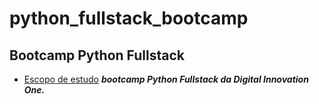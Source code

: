 # python_fullstack_bootcamp
## Bootcamp Python Fullstack
- [Escopo de estudo](https://digitalinnovation.one/bootcamps/desenvolvedor-fullstack-python?utm_source=whatsapp&utm_medium=organic) ***bootcamp Python Fullstack da Digital Innovation One.***
